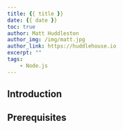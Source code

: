 ```yaml
---
title: {{ title }}
date: {{ date }}
toc: true
author: Matt Huddleston
author_img: /img/matt.jpg
author_link: https://huddlehouse.io
excerpt: ""
tags:
    - Node.js
---
```

## Introduction


## Prerequisites
